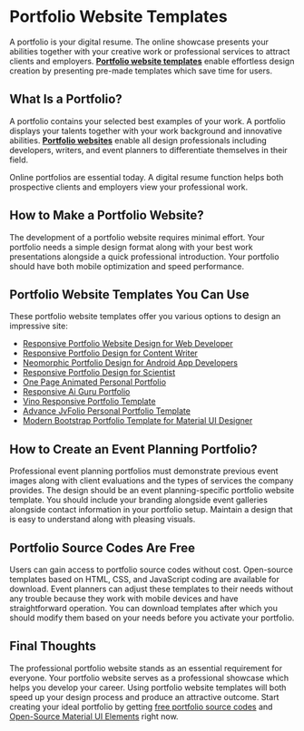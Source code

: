 # Portfolio Website Templates

A portfolio is your digital resume. The online showcase presents your abilities together with your creative work or professional services to attract clients and employers. **[Portfolio website templates](https://jvcodes.com/category/source-codes/html-css-javascript/full-project-templates/portfolio/)** enable effortless design creation by presenting pre-made templates which save time for users.

## What Is a Portfolio?

A portfolio contains your selected best examples of your work. A portfolio displays your talents together with your work background and innovative abilities. **[Portfolio websites](https://jvcodes.com/category/source-codes/html-css-javascript/full-project-templates/portfolio/)** enable all design professionals including developers, writers, and event planners to differentiate themselves in their field.

Online portfolios are essential today. A digital resume function helps both prospective clients and employers view your professional work.

## How to Make a Portfolio Website?

The development of a portfolio website requires minimal effort. Your portfolio needs a simple design format along with your best work presentations alongside a quick professional introduction. Your portfolio should have both mobile optimization and speed performance.

## Portfolio Website Templates You Can Use

These portfolio website templates offer you various options to design an impressive site:

- [Responsive Portfolio Website Design for Web Developer](https://jvcodes.com/responsive-portfolio-website-design-for-web-developer/)
- [Responsive Portfolio Design for Content Writer](https://jvcodes.com/responsive-portfolio-design-for-content-writer/)
- [Neomorphic Portfolio Design for Android App Developers](https://jvcodes.com/neomorphic-portfolio-design-for-android-app-developers/)
- [Responsive Portfolio Design for Scientist](https://jvcodes.com/responsive-portfolio-design-for-scientist/)
- [One Page Animated Personal Portfolio](https://jvcodes.com/one-page-animated-personal-portfolio/)
- [Responsive Ai Guru Portfolio](https://jvcodes.com/responsive-ai-guru-portfolio/)
- [Vino Responsive Portfolio Template](https://jvcodes.com/vino-responsive-portfolio/)
- [Advance JvFolio Personal Portfolio Template](https://jvcodes.com/advance-jvfolio-personal-portfolio-template/)
- [Modern Bootstrap Portfolio Template for Material UI Designer](https://jvcodes.com/modern-bootstrap-portfolio-template-for-material-ui-designer/)

## How to Create an Event Planning Portfolio?

Professional event planning portfolios must demonstrate previous event images along with client evaluations and the types of services the company provides. The design should be an event planning-specific portfolio website template. You should include your branding alongside event galleries alongside contact information in your portfolio setup. Maintain a design that is easy to understand along with pleasing visuals.

## Portfolio Source Codes Are Free

Users can gain access to portfolio source codes without cost. Open-source templates based on HTML, CSS, and JavaScript coding are available for download. Event planners can adjust these templates to their needs without any trouble because they work with mobile devices and have straightforward operation. You can download templates after which you should modify them based on your needs before you activate your portfolio.

## Final Thoughts

The professional portfolio website stands as an essential requirement for everyone. Your portfolio website serves as a professional showcase which helps you develop your career. Using portfolio website templates will both speed up your design process and produce an attractive outcome. Start creating your ideal portfolio by getting [free portfolio source codes](https://jvcodes.com/category/source-codes/html-css-javascript/full-project-templates/portfolio/) and [Open-Source Material UI Elements](https://jvcodes.com/) right now.
